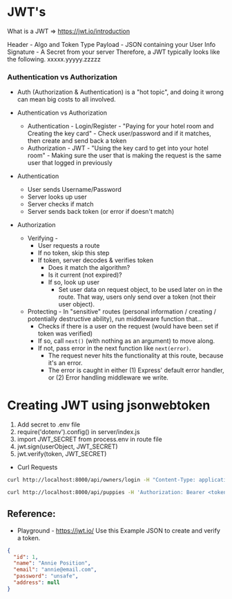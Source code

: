 # JWT's 
What is a JWT => https://jwt.io/introduction

Header - Algo and Token Type
Payload - JSON containing your User Info
Signature - A Secret from your server 
Therefore, a JWT typically looks like the following.
xxxxx.yyyyy.zzzzz

### Authentication vs Authorization
- Auth (Authorization & Authentication) is a "hot topic", and doing it wrong can mean big costs to all involved.
- Authentication vs Authorization
  - Authentication - Login/Register - "Paying for your hotel room and Creating the key card" - Check user/password and if it matches, then create and send back a token
  - Authorization - JWT - "Using the key card to get into your hotel room" - Making sure the user that is making the request is the same user that logged in previously

- Authentication
  - User sends Username/Password
  - Server looks up user
  - Server checks if match
  - Server sends back token (or error if doesn't match)
- Authorization
  - Verifying -
    - User requests a route
    - If no token, skip this step
    - If token, server decodes & verifies token
      - Does it match the algorithm?
      - Is it current (not expired)?
      - If so, look up user
        - Set user data on request object, to be used later on in the route. That way, users only send over a token (not their user object).
  - Protecting - In "sensitive" routes (personal information / creating / potentially destructive ability), run middleware function that...
    - Checks if there is a user on the request (would have been set if token was verified)
    - If so, call `next()` (with nothing as an argument) to move along.
    - If not, pass error in the next function like `next(error)`.
      - The request never hits the functionality at this route, because it's an error.
      - The error is caught in either (1) Express' default error handler, or (2) Error handling middleware we write.


# Creating JWT using jsonwebtoken
1. Add secret to .env file
2. require('dotenv').config() in server/index.js
3. import JWT_SECRET from process.env in route file
4. jwt.sign(userObject, JWT_SECRET)
5. jwt.verify(token, JWT_SECRET)

- Curl Requests 
```sh
curl http://localhost:8000/api/owners/login -H "Content-Type: application/json" -X POST -d '{"name": "Annie Position", "password": "unsafe"}'
```

```sh
curl http://localhost:8000/api/puppies -H 'Authorization: Bearer <token>'
```

## Reference: 
- Playground - https://jwt.io/
Use this Example JSON to create and verify a token.
```json
{
  "id": 1,
  "name": "Annie Position",
  "email": "annie@email.com",
  "password": "unsafe",
  "address": null
}
```